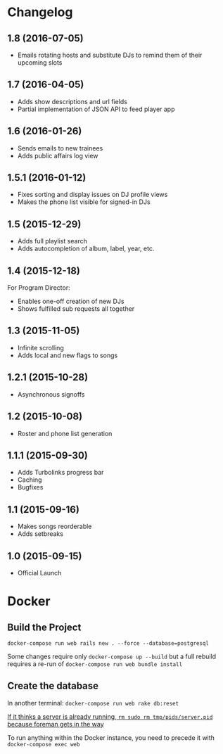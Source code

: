 # Changelog

## 1.8 (2016-07-05)

* Emails rotating hosts and substitute DJs to remind them of their upcoming
  slots

## 1.7 (2016-04-05)

* Adds show descriptions and url fields
* Partial implementation of JSON API to feed player app

## 1.6 (2016-01-26)

* Sends emails to new trainees
* Adds public affairs log view

## 1.5.1 (2016-01-12)

* Fixes sorting and display issues on DJ profile views
* Makes the phone list visible for signed-in DJs

## 1.5 (2015-12-29)

* Adds full playlist search
* Adds autocompletion of album, label, year, etc.

## 1.4 (2015-12-18)

For Program Director:

* Enables one-off creation of new DJs
* Shows fulfilled sub requests all together

## 1.3 (2015-11-05)

* Infinite scrolling
* Adds local and new flags to songs

## 1.2.1 (2015-10-28)

* Asynchronous signoffs

## 1.2 (2015-10-08)

* Roster and phone list generation

## 1.1.1 (2015-09-30)

* Adds Turbolinks progress bar
* Caching
* Bugfixes

## 1.1 (2015-09-16)

* Makes songs reorderable
* Adds setbreaks

## 1.0 (2015-09-15)

* Official Launch

# Docker

## Build the Project

`docker-compose run web rails new . --force --database=postgresql`

Some changes require only `docker-compose up --build` but a full rebuild requires
a re-run of `docker-compose run web bundle install`

## Create the database

In another terminal:
`docker-compose run web rake db:reset`

[If it thinks a server is already running, `rm sudo rm tmp/pids/server.pid` because foreman gets in the way](https://stackoverflow.com/questions/35022428/rails-server-is-still-running-in-a-new-opened-docker-container)

To run anything within the Docker instance, you need to precede it with `docker-compose exec web`
